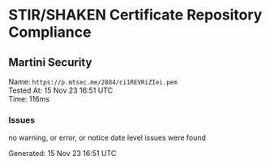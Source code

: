 # STIR/SHAKEN Certificate Repository Compliance

## Martini Security

Name: `https://p.mtsec.me/2884/ci1REVRiZIei.pem`\
Tested At: 15 Nov 23 16:51 UTC\
Time: 116ms

### Issues

no warning, or error, or notice date level issues were found

Generated: 15 Nov 23 16:51 UTC